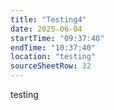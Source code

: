 ```yaml
---
title: "Testing4"
date: 2025-06-04
startTime: "09:37:40"
endTime: "10:37:40"
location: "testing"
sourceSheetRow: 32
---
```


testing
